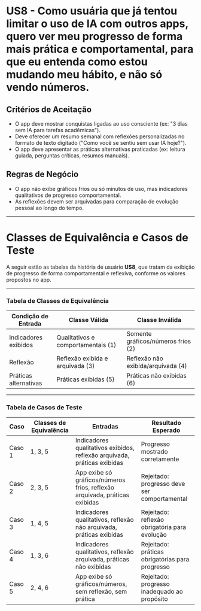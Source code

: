 # US8 - Como usuária que já tentou limitar o uso de IA com outros apps, quero ver meu progresso de forma mais prática e comportamental, para que eu entenda como estou mudando meu hábito, e não só vendo números.

## Critérios de Aceitação

- O app deve mostrar conquistas ligadas ao uso consciente (ex: "3 dias sem IA para tarefas acadêmicas").
- Deve oferecer um resumo semanal com reflexões personalizadas no formato de texto digitado ("Como você se sentiu sem usar IA hoje?").
- O app deve apresentar as práticas alternativas praticadas (ex: leitura guiada, perguntas críticas, resumos manuais).

## Regras de Negócio

- O app não exibe gráficos frios ou só minutos de uso, mas indicadores qualitativos de progresso comportamental.
- As reflexões devem ser arquivadas para comparação de evolução pessoal ao longo do tempo.

---
 # Classes de Equivalência e Casos de Teste

A seguir estão as tabelas da história de usuário **US8**, que tratam da exibição de progresso de forma comportamental e reflexiva, conforme os valores propostos no app.

---

### Tabela de Classes de Equivalência

| Condição de Entrada      | Classe Válida                                 | Classe Inválida                    |
|--------------------------|-----------------------------------------------|------------------------------------|
| Indicadores exibidos     | Qualitativos e comportamentais (1)            | Somente gráficos/números frios (2) |
| Reflexão                 | Reflexão exibida e arquivada (3)              | Reflexão não exibida/arquivada (4) |
| Práticas alternativas    | Práticas exibidas (5)                         | Práticas não exibidas (6)          |

---

### Tabela de Casos de Teste

| Caso   | Classes de Equivalência | Entradas                                                                 | Resultado Esperado                                      |
|--------|--------------------------|--------------------------------------------------------------------------|---------------------------------------------------------|
| Caso 1 | 1, 3, 5                  | Indicadores qualitativos exibidos, reflexão arquivada, práticas exibidas | Progresso mostrado corretamente                      |
| Caso 2 | 2, 3, 5                  | App exibe só gráficos/números frios, reflexão arquivada, práticas exibidas | Rejeitado: progresso deve ser comportamental       |
| Caso 3 | 1, 4, 5                  | Indicadores qualitativos, reflexão não arquivada, práticas exibidas      | Rejeitado: reflexão obrigatória para evolução       |
| Caso 4 | 1, 3, 6                  | Indicadores qualitativos, reflexão arquivada, práticas não exibidas      | Rejeitado: práticas obrigatórias para progresso     |
| Caso 5 | 2, 4, 6                  | App exibe só gráficos/números, sem reflexão, sem prática                 | Rejeitado: progresso inadequado ao propósito         |
